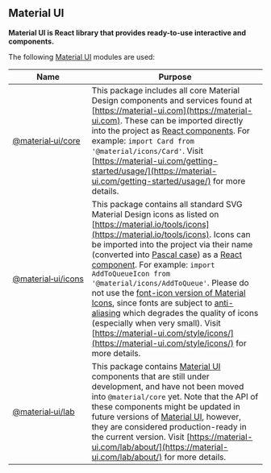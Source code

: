 ## Material UI

**Material UI is React library that provides ready-to-use interactive and components.**

The following [Material UI](https://material-ui.com/) modules are used:

|Name|Purpose|
|---|---|
|[@material‑ui/core](https://www.npmjs.com/package/@material-ui/core)|This package includes all core Material Design components and services found at [https://material-ui.com](https://material-ui.com). These can be imported directly into the project as [React components](https://reactjs.org/docs/react-component.html). For example: `import Card from '@material/icons/Card'`. Visit [https://material-ui.com/getting-started/usage/](https://material-ui.com/getting-started/usage/) for more details.|
|[@material‑ui/icons](https://www.npmjs.com/package/@material-ui/icons)|This package contains all standard SVG Material Design icons as listed on [https://material.io/tools/icons](https://material.io/tools/icons). Icons can be imported into the project via their name (converted into [Pascal case](Pascal,_Modula-2_and_Oberon)) as a [React component](https://reactjs.org/docs/react-component.html). For example: `import AddToQueueIcon from '@material/icons/AddToQueue'`. Please do not use the [font-icon version of Material Icons](https://google.github.io/material-design-icons/), since fonts are subject to [anti-aliasing](https://en.wikipedia.org/wiki/Spatial_anti-aliasing) which degrades the quality of icons (especially when very small). Visit [https://material-ui.com/style/icons/](https://material-ui.com/style/icons/) for more details. |
|[@material‑ui/lab](https://www.npmjs.com/package/@material-ui/lab)|This package contains [Material UI](https://material-ui.com/) components that are still under development, and have not been moved into `@material/core` yet. Note that the API of these components might be updated in future versions of [Material UI](https://material-ui.com/), however, they are considered production-ready in the current version. Visit [https://material-ui.com/lab/about/](https://material-ui.com/lab/about/) for more details.|